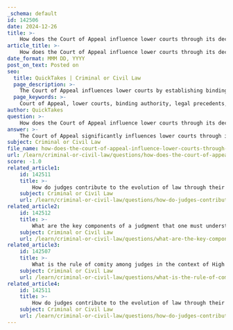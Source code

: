 ```yaml
---
_schema: default
id: 142506
date: 2024-12-26
title: >-
    How does the Court of Appeal influence lower courts through its decisions?
article_title: >-
    How does the Court of Appeal influence lower courts through its decisions?
date_format: MMM DD, YYYY
post_on_text: Posted on
seo:
  title: QuickTakes | Criminal or Civil Law
  page_description: >-
    The Court of Appeal influences lower courts by establishing binding authority, setting legal precedents, clarifying legal principles, emphasizing legal arguments, and playing a pivotal role in the judicial hierarchy.
  page_keywords: >-
    Court of Appeal, lower courts, binding authority, legal precedents, stare decisis, legal principles, judicial hierarchy, legal arguments, decision-making, legal interpretation
author: QuickTakes
question: >-
    How does the Court of Appeal influence lower courts through its decisions?
answer: >-
    The Court of Appeal significantly influences lower courts through its decisions in several key ways:\n\n1. **Binding Authority**: The decisions made by the Court of Appeal are binding on lower courts, including the High Court and various state courts. This means that lower courts must follow the legal principles and interpretations established by the Court of Appeal in their own rulings. This binding nature ensures consistency and predictability in the application of the law across the judicial system.\n\n2. **Setting Legal Precedents**: The Court of Appeal's rulings often set important legal precedents that shape the legal landscape. These precedents guide lower courts in their decision-making processes, ensuring that similar cases are treated consistently. The principle of *stare decisis* mandates that lower courts adhere to established precedents unless there is a compelling reason to deviate from them.\n\n3. **Clarification of Legal Principles**: Through its decisions, the Court of Appeal clarifies and interprets legal principles, which can influence how lower courts understand and apply the law. This clarification helps to resolve ambiguities in legal statutes and ensures that lower courts have a clear framework within which to operate.\n\n4. **Influence on Legal Arguments**: The Court of Appeal's focus on legal arguments rather than factual disputes means that its decisions often emphasize the importance of legal reasoning. This focus encourages lower courts to prioritize legal arguments in their own proceedings, fostering a culture of rigorous legal analysis.\n\n5. **Judicial Hierarchy and Review**: As an appellate court, the Court of Appeal reviews decisions made by the High Court. Its ability to uphold, reverse, or modify these decisions means that it plays a crucial role in shaping the interpretation of law. This review process not only impacts the specific cases at hand but also sets a precedent for future cases, influencing the overall direction of legal interpretation within the jurisdiction.\n\n6. **Flexibility in Decision-Making**: While the Court of Appeal is not bound by its previous decisions, it often strives to follow them in the interest of fairness and justice. This flexibility allows the Court to adapt to changing legal contexts while still providing a degree of stability and continuity in the law.\n\nIn summary, the Court of Appeal influences lower courts through its binding decisions, the establishment of legal precedents, clarification of legal principles, and its role in the judicial hierarchy. This influence is crucial for maintaining a coherent and predictable legal system.
subject: Criminal or Civil Law
file_name: how-does-the-court-of-appeal-influence-lower-courts-through-its-decisions.md
url: /learn/criminal-or-civil-law/questions/how-does-the-court-of-appeal-influence-lower-courts-through-its-decisions
score: -1.0
related_article1:
    id: 142511
    title: >-
        How do judges contribute to the evolution of law through their interpretation of legal terms?
    subject: Criminal or Civil Law
    url: /learn/criminal-or-civil-law/questions/how-do-judges-contribute-to-the-evolution-of-law-through-their-interpretation-of-legal-terms
related_article2:
    id: 142512
    title: >-
        What are the key components of a judgment that one must understand when reading a case report?
    subject: Criminal or Civil Law
    url: /learn/criminal-or-civil-law/questions/what-are-the-key-components-of-a-judgment-that-one-must-understand-when-reading-a-case-report
related_article3:
    id: 142507
    title: >-
        What is the rule of comity among judges in the context of High Court decisions?
    subject: Criminal or Civil Law
    url: /learn/criminal-or-civil-law/questions/what-is-the-rule-of-comity-among-judges-in-the-context-of-high-court-decisions
related_article4:
    id: 142511
    title: >-
        How do judges contribute to the evolution of law through their interpretation of legal terms?
    subject: Criminal or Civil Law
    url: /learn/criminal-or-civil-law/questions/how-do-judges-contribute-to-the-evolution-of-law-through-their-interpretation-of-legal-terms
---
```


&nbsp;